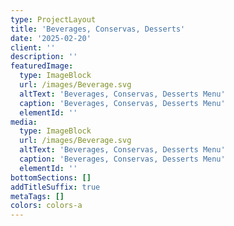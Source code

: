 ```yaml
---
type: ProjectLayout
title: 'Beverages, Conservas, Desserts'
date: '2025-02-20'
client: ''
description: ''
featuredImage:
  type: ImageBlock
  url: /images/Beverage.svg
  altText: 'Beverages, Conservas, Desserts Menu'
  caption: 'Beverages, Conservas, Desserts Menu'
  elementId: ''
media:
  type: ImageBlock
  url: /images/Beverage.svg
  altText: 'Beverages, Conservas, Desserts Menu'
  caption: 'Beverages, Conservas, Desserts Menu'
  elementId: ''
bottomSections: []
addTitleSuffix: true
metaTags: []
colors: colors-a
---
```

